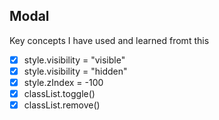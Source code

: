 ## Modal


Key concepts I have used and learned fromt this

- [x] style.visibility = "visible"
- [x] style.visibility = "hidden"
- [x] style.zIndex = -100
- [x] classList.toggle()
- [x] classList.remove()